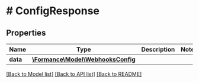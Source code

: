 # # ConfigResponse

## Properties

Name | Type | Description | Notes
------------ | ------------- | ------------- | -------------
**data** | [**\Formance\Model\WebhooksConfig**](WebhooksConfig.md) |  |

[[Back to Model list]](../../README.md#models) [[Back to API list]](../../README.md#endpoints) [[Back to README]](../../README.md)
